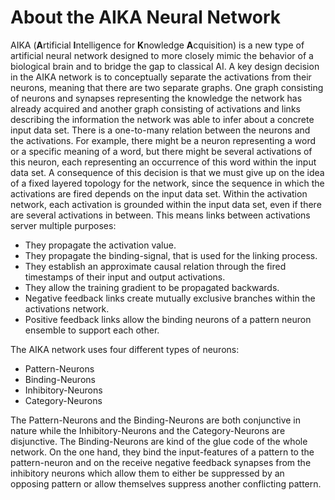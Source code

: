 # About the AIKA Neural Network
AIKA (**A**rtificial **I**ntelligence for **K**nowledge **A**cquisition) is a new type of artificial neural network designed to more closely mimic the behavior of a biological brain and to bridge the gap to classical AI. A key design decision in the AIKA network is to conceptually separate the activations from their neurons, meaning that there are two separate graphs. One graph consisting of neurons and synapses representing the knowledge the network has already acquired and another graph consisting of activations and links describing the information the network was able to infer about a concrete input data set. There is a one-to-many relation between the neurons and the activations. For example, there might be a neuron representing a word or a specific meaning of a word, but there might be several activations of this neuron, each representing an occurrence of this word within the input data set. A consequence of this decision is that we must give up on the idea of a fixed layered topology for the network, since the sequence in which the activations are fired depends on the input data set. Within the activation network, each activation is grounded within the input data set, even if there are several activations in between. This means links between activations server multiple purposes:
- They propagate the activation value.
- They propagate the binding-signal, that is used for the linking process.
- They establish an approximate causal relation through the fired timestamps of their input and output activations.
- They allow the training gradient to be propagated backwards.
- Negative feedback links create mutually exclusive branches within the activations network.
- Positive feedback links allow the binding neurons of a pattern neuron ensemble to support each other.

The AIKA network uses four different types of neurons:
- Pattern-Neurons
- Binding-Neurons
- Inhibitory-Neurons
- Category-Neurons

The Pattern-Neurons and the Binding-Neurons are both conjunctive in nature while the Inhibitory-Neurons and the Category-Neurons are disjunctive. The Binding-Neurons are kind of the glue code of the whole network. On the one hand, they bind the input-features of a pattern to the pattern-neuron and on the receive negative feedback synapses from the inhibitory neurons which allow them to either be suppressed by an opposing pattern or allow themselves suppress another conflicting pattern. 

